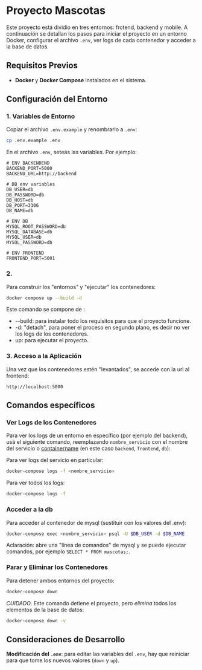 # Proyecto Mascotas

Este proyecto está dividio en tres entornos: frotend, backend y mobile. A continuación se detallan los pasos para iniciar el proyecto en un entorno Docker, configurar el archivo `.env`, ver logs de cada contenedor y acceder a la base de datos.

## Requisitos Previos

- **Docker** y **Docker Compose** instalados en el sistema.

## Configuración del Entorno

### 1. Variables de Entorno

Copiar el archivo `.env.example` y renombrarlo a `.env`:

```bash
cp .env.example .env
```

En el archivo `.env`, seteás las variables. Por ejemplo:

```plaintext
# ENV BACKENDEND
BACKEND_PORT=5000
BACKEND_URL=http://backend

# DB env variables
DB_USER=db
DB_PASSWORD=db
DB_HOST=db
DB_PORT=3306
DB_NAME=db

# ENV DB
MYSQL_ROOT_PASSWORD=db
MYSQL_DATABASE=db
MYSQL_USER=db
MYSQL_PASSWORD=db

# ENV FRONTEND
FRONTEND_PORT=5001
```

### 2.

Para construir los "entornos" y "ejecutar" los contenedores:

```bash
docker compose up --build -d
```

Este comando se compone de :
- --build: para instalar todo los requisitos para que el proyecto funcione.
- -d: "detach", para poner el proceso en segundo plano, es decir no ver los logs de los contenedores.
- up: para ejecutar el proyecto.

### 3. Acceso a la Aplicación

Una vez que los contenedores estén "levantados", se accede con la url al frontend:

```
http://localhost:5000
```

## Comandos específicos

### Ver Logs de los Contenedores

Para ver los logs de un entorno en específico (por ejemplo del backend), usá el siguiente comando, reemplazando `nombre_servicio` con el nombre del servicio o [containername](https://docs.docker.com/reference/compose-file/services/#container_name) (en este caso `backend`, `frontend`, `db`):

Para ver logs del servicio en particular:
```bash
docker-compose logs -f <nombre_servicio>
```

Para ver todos los logs:

```bash
docker-compose logs -f
```

### Acceder a la db

Para acceder al contenedor de mysql (sustituir con los valores del .env):

```bash
docker-compose exec <nombre_servicio> psql -U $DB_USER -d $DB_NAME
```

Aclaración: abre una "línea de comandos" de mysql y se puede ejecutar comandos, por ejemplo `SELECT * FROM mascotas;`.

### Parar y Eliminar los Contenedores

Para detener ambos entornos del proyecto:

```bash
docker-compose down
```

*CUIDADO*. Este comando detiene el proyecto, pero *elimina* todos los elementos de la base de datos:

```bash
docker-compose down -v
```

## Consideraciones de Desarrollo

**Modificación del `.env`**: para editar las variables del `.env`, hay que reiniciar para que tome los nuevos valores (`down` y `up`).
